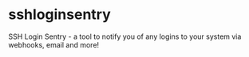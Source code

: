 # sshloginsentry
SSH Login Sentry - a tool to notify you of any logins to your system via webhooks, email and more!
